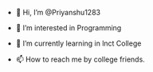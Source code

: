 - 👋 Hi, I’m @Priyanshu1283
- 👀 I’m interested in Programming 
- 🌱 I’m currently learning in lnct College 

- 📫 How to reach me by college friends.

<!---
Priyanshu1283/Priyanshu1283 is a ✨ special ✨ repository because its `README.md` (this file) appears on your GitHub profile.
You can click the Preview link to take a look at your changes.
--->
